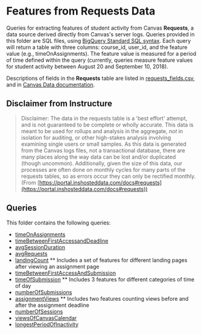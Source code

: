 # Features from Requests Data

Queries for extracting features of student activity from Canvas **Requests**, a data source derived directly from Canvas's server logs.  Queries provided in this folder are SQL files, using [BigQuery Standard SQL syntax](https://cloud.google.com/bigquery/docs/reference/standard-sql/query-syntax).  Each query will return a table with three columns: course_id, user_id, and the feature value (e.g., timeOnAssignments).  The feature value is measured for a period of time defined within the query (currently, queries measure feature values for student activity between August 20 and September 10, 2018).

Descriptions of fields in the **Requests** table are listed in [requests_fields.csv](./requests_fields.csv), and in [Canvas Data documentation](https://portal.inshosteddata.com/docs#requests).

## Disclaimer from Instructure
> Disclaimer: The data in the requests table is a 'best effort' attempt, and is not guaranteed to be complete or wholly accurate. This data is meant to be used for rollups and analysis in the aggregate, _not_ in isolation for auditing, or other high-stakes analysis involving examining single users or small samples. As this data is generated from the Canvas logs files, not a transactional database, there are many places along the way data can be lost and/or duplicated (though uncommon). Additionally, given the size of this data, our processes are often done on monthly cycles for many parts of the requests tables, so as errors occur they can only be rectified monthly. 
(From [https://portal.inshosteddata.com/docs#requests](https://portal.inshosteddata.com/docs#requests))

## Queries
This folder contains the following queries:
* [timeOnAssignments](./01_timeOnAssignments.sql)
* [timeBetweenFirstAccessandDeadline](./02_timeBetweenFirstAccessandDeadline.sql)
* [avgSessionDuration](./03_avgSessionDuration.sql)
* [avgRequests](./04_avgRequests.sql)
* [landingCount](./05-10_landingCount.sql)
** Includes a set of features for different landing pages after viewing an assignment page
* [timeBetweenFirstAccessAndSubmission](./11_timeBetweenFirstAccessAndSubmission.sql)
* [timeOfSubmission](./12-14_timeOfSubmission.sql)
** Includes 3 features for different categories of time of day
* [numberOfSubmissions](./15_numberOfSubmissions.sql)
* [assignmentViews](./16-17_assignmentViews.sql)
** Includes two features counting views before and after the assignment deadline
* [numberOfSessions](./18_numberOfSessions.sql)
* [viewsOfCanvasCalendar](./19_viewsOfCanvasCalendar.sql)
* [longestPeriodOfInactivity](./20_longestPeriodOfInactivity.sql)

